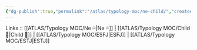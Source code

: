 ```yaml
---
{"dg-publish":true,"permalink":"/atlas/typology-moc/ne-child/","created":"2023-01-05T12:13:08.791+01:00","updated":"2023-03-09T10:07:10.261+01:00"}
---
```


Links :: [[ATLAS/Typology MOC/Ne 💦\|Ne 💦]] | [[ATLAS/Typology MOC/Child 👼\|Child 👼]] | [[ATLAS/Typology MOC/ESFJ\|ESFJ]] | [[ATLAS/Typology MOC/ESTJ\|ESTJ]]

